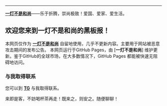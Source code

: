 ----------
[**一灯不是和尚**](https://iyideng.me)——乐于折腾，崇尚极致！爱国、爱家、爱生活。

欢迎您来到一灯不是和尚的黑板报！
----------

本网页仅作为 [**一灯不是和尚**](https://iyideng.me) 自留地使用，几乎不更新内容。主要用于网站被恶意攻击期间的发布公告。 本网页运行于GitHub Pages，由 [**一灯不是和尚**] 维护更新。鉴于GitHub的全球市场，在大多数情况下，GitHub Pages 都能被快速无阻碍地访问。

### 与我取得联系

您可以到 [**TG**](https://t.me/iyideng) 与我取得联系。

来即是客，不妨喝杯茶再走！既来之，则安之。随便聊聊！
